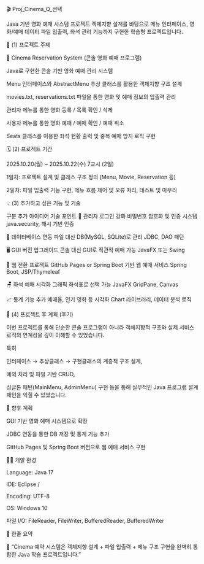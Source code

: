 🎬 Proj_Cinema_Q_선택

Java 기반 영화 예매 시스템 프로젝트
객체지향 설계를 바탕으로 메뉴 인터페이스, 영화/예매 데이터 파일 입출력, 좌석 관리 기능까지 구현한 학습형 프로젝트입니다.

🧩 (1) 프로젝트 주제

🎥 Cinema Reservation System (콘솔 영화 예매 프로그램)

Java로 구현한 콘솔 기반 영화 예매 관리 시스템

Menu 인터페이스와 AbstractMenu 추상 클래스를 활용한 객체지향 구조 설계

movies.txt, reservations.txt 파일을 통한 영화 및 예매 정보의 입출력 관리

관리자 메뉴를 통한 영화 등록 / 목록 확인 / 삭제

사용자 메뉴를 통한 영화 예매 / 예매 확인 / 예매 취소

Seats 클래스를 이용한 좌석 현황 출력 및 중복 예매 방지 로직 구현


🗓️ (2) 프로젝트 기간

2025.10.20(월) ~ 2025.10.22(수) 7교시 (2일)

1일차: 프로젝트 설계 및 클래스 구조 정의 (Menu, Movie, Reservation 등)

2일차: 파일 입출력 기능 구현, 메뉴 흐름 제어 및 오류 처리, 테스트 및 마무리


💡 (3) 추가하고 싶은 기능 및 기술

구분	추가 아이디어	기술 포인트
🔐 관리자 로그인 강화	비밀번호 암호화 및 인증 시스템	java.security, 해시 기반 인증

💾 데이터베이스 연동	파일 대신 DB(MySQL, SQLite)로 관리	JDBC, DAO 패턴

🖥️ GUI 버전 업그레이드	콘솔 대신 GUI로 직관적 예매 가능	JavaFX 또는 Swing

📱 웹 전환 프로젝트	GitHub Pages or Spring Boot 기반 웹 예매 서비스	Spring Boot, JSP/Thymeleaf

🪑 좌석 예매 시각화	그래픽 좌석표로 선택 가능	JavaFX GridPane, Canvas

📈 통계 기능 추가	예매율, 인기 영화 등 시각화	Chart 라이브러리, 데이터 분석 로직




📝 (4) 프로젝트 후 계획 (후기)

이번 프로젝트를 통해 단순한 콘솔 프로그램이 아니라
객체지향적 구조와 실제 서비스 로직의 연계성을 깊이 이해할 수 있었습니다.

특히

인터페이스 → 추상클래스 → 구현클래스의 계층적 구조 설계,

예외 처리 및 파일 기반 CRUD,

싱글톤 패턴(MainMenu, AdminMenu) 구현
등을 통해 실무적인 Java 프로그램 설계 패턴을 익힐 수 있었습니다.


📌 향후 계획

GUI 기반 영화 예매 시스템으로 확장

JDBC 연동을 통한 DB 저장 및 통계 기능 추가

GitHub Pages 및 Spring Boot 버전으로 웹 예매 서비스 구현


👨‍💻 개발 환경

Language: Java 17

IDE: Eclipse /

Encoding: UTF-8

OS: Windows 10 

파일 I/O: FileReader, FileWriter, BufferedReader, BufferedWriter

💬 한줄 요약

🎯 “Cinema 예약 시스템은 객체지향 설계 + 파일 입출력 + 메뉴 구조 구현을 완벽히 통합한 Java 학습 프로젝트입니다.”
